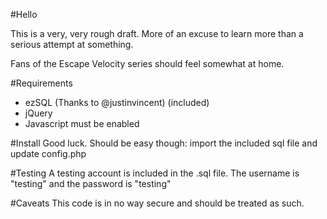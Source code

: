 #Hello

This is a very, very rough draft. More of an excuse to learn more than a serious attempt at something. 

Fans of the Escape Velocity series should feel somewhat at home.

#Requirements
* ezSQL (Thanks to @justinvincent) (included)
* jQuery
* Javascript must be enabled

#Install
Good luck. Should be easy though: import the included sql file and update config.php

#Testing
A testing account is included in the .sql file.
The username is "testing" and the password is "testing"

#Caveats
This code is in no way secure and should be treated as such.